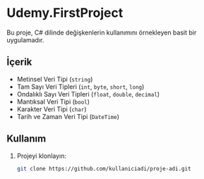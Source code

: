 # Udemy.FirstProject

Bu proje, C# dilinde değişkenlerin kullanımını örnekleyen basit bir uygulamadır.

## İçerik

- Metinsel Veri Tipi (`string`)
- Tam Sayı Veri Tipleri (`int`, `byte`, `short`, `long`)
- Ondalıklı Sayı Veri Tipleri (`float`, `double`, `decimal`)
- Mantıksal Veri Tipi (`bool`)
- Karakter Veri Tipi (`char`)
- Tarih ve Zaman Veri Tipi (`DateTime`)

## Kullanım

1. Projeyi klonlayın:
   ```bash
   git clone https://github.com/kullaniciadi/proje-adi.git
